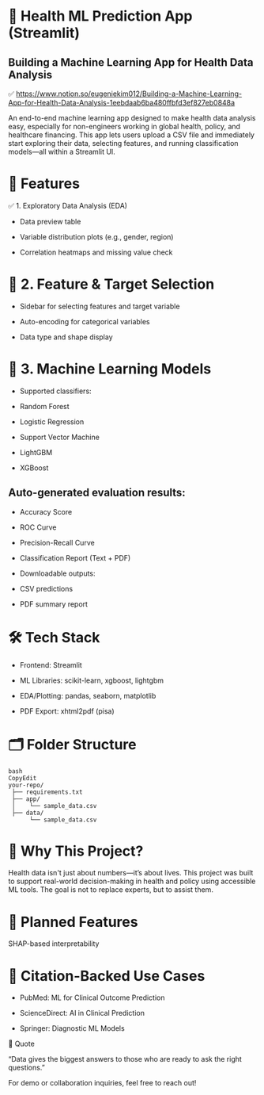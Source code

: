 # 🧠 Health ML Prediction App (Streamlit)

## Building a Machine Learning App for Health Data Analysis

✅ https://www.notion.so/eugeniekim012/Building-a-Machine-Learning-App-for-Health-Data-Analysis-1eebdaab6ba480ffbfd3ef827eb0848a

An end-to-end machine learning app designed to make health data analysis easy, especially for non-engineers working in global health, policy, and healthcare financing. This app lets users upload a CSV file and immediately start exploring their data, selecting features, and running classification models—all within a Streamlit UI.

# 🚀 Features

✅ 1. Exploratory Data Analysis (EDA)

- Data preview table

- Variable distribution plots (e.g., gender, region)

- Correlation heatmaps and missing value check

# 🧩 2. Feature & Target Selection

- Sidebar for selecting features and target variable

- Auto-encoding for categorical variables

- Data type and shape display

# 🤖 3. Machine Learning Models

- Supported classifiers:

- Random Forest

- Logistic Regression

- Support Vector Machine

- LightGBM

- XGBoost

## Auto-generated evaluation results:

- Accuracy Score

- ROC Curve

- Precision-Recall Curve

- Classification Report (Text + PDF)

- Downloadable outputs:

- CSV predictions

- PDF summary report

# 🛠️ Tech Stack

- Frontend: Streamlit

- ML Libraries: scikit-learn, xgboost, lightgbm

- EDA/Plotting: pandas, seaborn, matplotlib

- PDF Export: xhtml2pdf (pisa)

# 🗂️ Folder Structure

```
bash
CopyEdit
your-repo/
 ├── requirements.txt
 ├── app/
 │    └── sample_data.csv
 ├── data/
      └── sample_data.csv
```

# 🧠 Why This Project?

Health data isn't just about numbers—it’s about lives. This project was built to support real-world decision-making in health and policy using accessible ML tools. The goal is not to replace experts, but to assist them.

# 🔮 Planned Features

SHAP-based interpretability

# 📎 Citation-Backed Use Cases

- PubMed: ML for Clinical Outcome Prediction

- ScienceDirect: AI in Clinical Prediction

- Springer: Diagnostic ML Models

📌 Quote

“Data gives the biggest answers to those who are ready to ask the right questions.”

For demo or collaboration inquiries, feel free to reach out!



